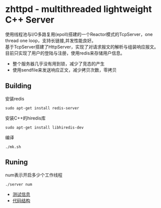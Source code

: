 # zhttpd - multithreaded lightweight C++ Server

使用线程池与I/O多路复用(epoll)搭建的一个Reactor模式的TcpServer，one thread one loop，支持长链接,并发性能良好。    
基于TcpServer搭建了HttpServer，实现了对请求报文的解析与组装响应报文。   
目前只实现了用户的登陆与注册，使用redis来存储用户信息。

* 整个服务器几乎没有用到锁，减少了竞态的产生
* 使用sendfile来发送响应正文，减少拷贝次数，零拷贝

##  Building
安装redis       
```
sudo apt-get install redis-server
```     
安装C++的hiredis库  
```
sudo apt-get install libhiredis-dev
```     
编译
```
./mk.sh
```   

##  Runing
num表示开启多少个工作线程
```
./server num
```

* [测试信息](https://github.com/zhgit-hub/zhttpd/blob/master/%E6%B5%8B%E8%AF%95%E4%BF%A1%E6%81%AF.md)    
* [代码结构](https://github.com/zhgit-hub/zhttpd/blob/master/%E4%BB%A3%E7%A0%81%E7%BB%93%E6%9E%84.md)


